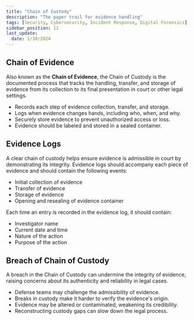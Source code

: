 ```yaml
---
title: "Chain of Custody"
description: "The paper trail for evidence handling"
tags: [Security, Cybersecurity, Incident Response, Digital Forensics]
sidebar_position: 11
last_update:
  date: 1/30/2024
---
```




## Chain of Evidence

Also known as the **Chain of Evidence**, the Chain of Custody is the documented process that tracks the handling, transfer, and storage of evidence from its collection to its final presentation in court or other legal settings. 

- Records each step of evidence collection, transfer, and storage.
- Logs when evidence changes hands, including who, when, and why.
- Securely store evidence to prevent unauthorized access or loss.
- Evidence should be labeled and stored in a sealed container.

## Evidence Logs 

A clear chain of custody helps ensure evidence is admissible in court by demonstrating its integrity. Evidence logs should accompany each piece of evidence and should contain the following events:

- Initial collection of evidence
- Transfer of evidence
- Storage of evidence
- Opening and resealing of evidence container

Each time an entry is recorded in the evidence log, it should contain:

- Investigator name
- Current date and time
- Nature of the action
- Purpose of the action


## Breach of Chain of Custody

A breach in the Chain of Custody can undermine the integrity of evidence, raising concerns about its authenticity and reliability in legal cases.

- Defense teams may challenge the admissibility of evidence.
- Breaks in custody make it harder to verify the evidence's origin.
- Evidence may be altered or contaminated, weakening its credibility.
- Reconstructing custody gaps can slow down the legal process.
